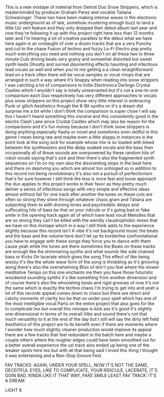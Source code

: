This is a new mixtape of material from Detroit Duo Snow Strippers, which is masterminded by producer Graham Perez and vocalist Tatiana Schwaninger. These two have been making intense waves in the electronic music underground as of late, somehow mustering enough buzz to land a little Uzi vert feature and they only dropped their debut album last year and now they're following it up with this project right here less than 12 months later and I'm hearing a lot of creative parallels to the debut what we have here again is an onslaught of over a dozen tracks that are a very Punchy and cut to the chase Fusion of techno and fuzzy Lo-Fi Electro pop pretty much everything you need and nothing you don't on all these two to three minute Cuts driving beats very grainy and somewhat distorted but sweet synth leads Ghostly and surreal disorienting effects haunting and infectious lead vocals as well and when you're not getting a a clean straightforward lead on a track often there will be vocal samples or vocal chops that are arranged in such a way where it's Snappy when reading into snow strippers I was catching a lot of comparisons to Indie Electronica Darlings Crystal Castles which I wouldn't say is totally unwarranted but it's not a one-to-one comparison each Duo respectively has very different approaches to vocals plus snow strippers on this project show very little interest in embracing Punk or glitch Aesthetics though the 8-Bit synths on it's a dream did surprise me a bit while I don't think the comparison is super close I will say this I haven't heard something this visceral and this consistently good in the electro Clash Lane since Crystal Castles which may also be reason for the comparisons and it's fun money because I don't think snow strippers is doing anything especially flashy or novel and sometimes even skillful in this genre I mean being raw and maybe even a little sloppy in instances is the point look at the song sick for example whose mix is so loaded with bleed between the synthesizers and the delay soaked vocals and the bass then occasionally all of those sounds are overpowered by these random hits of robot vocals saying that's sick and then there's also the fragmented synth sequences on I'm on my own also the disorienting stops in the beat here and there on depriving you which are almost too unhinged so in addition to this record not being revolutionary it's also not a pursuit of perfectionism that's for sure however I still think the less is more fast and loose approach the duo applies to this project works in their favor as they pretty much deliver a series of infectious songs with very simple and effective ideas almost without fail for one track after another the tunes on these cuts are often so strong they shine through whatever chaos gram and Tatiana are subjecting them to with droning tones and psychedelic delays and suffocating hits of bass be that on your ridicule or it's going bad or fake smile in the opening track again all of which have lead vocal Melodies that are so strong they can't be killed with the weirdly claustrophobic mixes that we have on this mixtape which in a way I still think adds to the experience slightly because this record isn't A vibe it's not background music the beats and the bass and the volume here don't let up its borderline confrontational you have to engage with these songs they force you to dance with them cause yeah while the tunes are there sometimes the Beats on these tracks are enough like the shimmering synths and what sounds like side chained bass or Kicks On lacerate which gives the song This effect of like being woozy it's like the whole wave form of the song is throbbing as it's grooving along there's also the overwhelming Bliss of don't you feel where the slower meditative Tempo on this one enchants me then you have those futuristic woodwind sounding synths it's like something from another dimension and of course there's also the whooshing tones and rigid grooves of now it's not the same which is exactly the techno chaos I'm trying to get into and yeah a lot of this records appeal comes down to chaos but there are direct and catchy moments of clarity too be that on under your spell which has one of the most intelligible vocal Parts on the entire project that also goes for like to complicate too but overall this mixtape is kick ass it's good it's slightly one-dimensional in terms of its overall Vibe and sound there's not that much versatility to it at the end of the day but I still will say the dirty left field Aesthetics of this project are to its benefit even if there are moments where I wonder how much slightly cleaner production would improve its appeal there are a few tracks that feel redundant in the batch here and maybe a couple others where the rougher edges could have been smoothed out for a better overall experience the uzi track also ended up being one of the weaker spots here too but with all that being said I loved this thing I thought it was entertaining and a Non-Stop Groove Fest.

FAV TRACKS: AGAIN, UNDER YOUR SPELL, NOW IT'S NOT THE SAME, DECEITFUL EYES, LIKE TO COMPLICATE, YOUR RIDICULE, LACERATE, IT'S GOIN BAD, KINDA LIKE IT THAT WAY, FAKE SMILE
LEAST FAV TRACK: IT'S A DREAM

LIGHT 8
